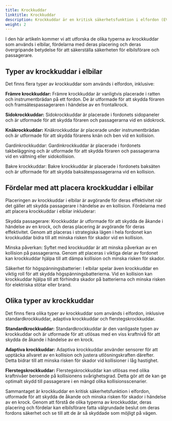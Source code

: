 ```yaml
---
title: Krockkuddar
linktitle: Krockkuddar
description: Krockkuddar är en kritisk säkerhetsfunktion i elfordon (EV), utformade för att skydda föraren och passagerarna i händelse av en kollision eller plötslig kollision.
weight: 2
---
```

<!-- markdownlint-disable MD033 -->
I den här artikeln kommer vi att utforska de olika typerna av krockkuddar som används i elbilar, fördelarna med deras placering och deras övergripande betydelse för att säkerställa säkerheten för elbilsförare och passagerare.

## Typer av krockkuddar i elbilar

Det finns flera typer av krockkuddar som används i elfordon, inklusive:

**Främre krockkuddar:** Främre krockkuddar är vanligtvis placerade i ratten och instrumentbrädan på ett fordon. De är utformade för att skydda föraren och framsätespassageraren i händelse av en frontalkrock.

**Sidokrockkuddar:** Sidokrockkuddar är placerade i fordonets sidopaneler och är utformade för att skydda föraren och passagerarna vid en sidokrock.

**Knäkrockkuddar:** Knäkrockkuddar är placerade under instrumentbrädan och är utformade för att skydda förarens knän och ben vid en kollision.

Gardinkrockkuddar: Gardinkrockkuddar är placerade i fordonets takbeläggning och är utformade för att skydda föraren och passagerarna vid en vältning eller sidokollision.

Bakre krockkuddar: Bakre krockkuddar är placerade i fordonets baksäten och är utformade för att skydda baksätespassagerarna vid en kollision.

## Fördelar med att placera krockkuddar i elbilar

Placeringen av krockkuddar i elbilar är avgörande för deras effektivitet när det gäller att skydda passagerare i händelse av en kollision. Fördelarna med att placera krockkuddar i elbilar inkluderar:

Skydda passagerare: Krockkuddar är utformade för att skydda de åkande i händelse av en krock, och deras placering är avgörande för deras effektivitet. Genom att placeras i strategiska lägen i hela fordonet kan krockkuddar bidra till att minska risken för skador vid en kollision.

Minska påverkan: Syftet med krockkuddar är att minska påverkan av en kollision på passagerarna. Genom att placeras i viktiga delar av fordonet kan krockkuddar hjälpa till att dämpa kollision och minska risken för skador.

Säkerhet för högspänningsbatterier: I elbilar spelar även krockkuddar en viktig roll för att skydda högspänningsbatterierna. Vid en kollision kan krockkuddar hjälpa till att förhindra skador på batterierna och minska risken för elektriska stötar eller brand.

## Olika typer av krockkuddar

Det finns flera olika typer av krockkuddar som används i elfordon, inklusive standardkrockkuddar, adaptiva krockkuddar och flerstegskrockkuddar.

**Standardkrockkuddar:** Standardkrockkuddar är den vanligaste typen av krockkuddar och är utformade för att utlösas med en viss kraftnivå för att skydda de åkande i händelse av en krock.

**Adaptiva krockkuddar:** Adaptiva krockkuddar använder sensorer för att upptäcka allvaret av en kollision och justera utlösningskraften därefter. Detta bidrar till att minska risken för skador vid kollisioner i låg hastighet.

**Flerstegskrockkuddar:** Flerstegskrockkuddar kan utlösas med olika kraftnivåer beroende på kollisionens svårighetsgrad. Detta gör att de kan ge optimalt skydd till passagerare i en mängd olika kollisionsscenarier.

Sammantaget är krockkuddar en kritisk säkerhetsfunktion i elfordon, utformade för att skydda de åkande och minska risken för skador i händelse av en krock. Genom att förstå de olika typerna av krockkuddar, deras placering och fördelar kan elbilsförare fatta välgrundade beslut om deras fordons säkerhet och se till att de är så skyddade som möjligt på vägen.